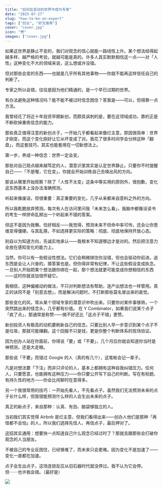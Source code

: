 ```yaml
---
title: "如何在变动的世界中成为专家"
date: "2025-07-27"
slug: "how-to-be-an-expert"
tags: ["创业", "好文推荐"]
cover: "cover.jpg"
icon: "😎"
images: ["cover.jpg"]
---
```

如果这世界是静止不变的，我们对观念的信心就能一路线性上升。某个想法经得起越多样、越严格的考验，就越可能是真的。许多人其实默默相信这一点——对「人性」这种变化不大的领域来说，这么想或许没错。



但对那些会变的东西——也就是几乎所有其他事物——你就不能再这样信任自己的判断了。



专家之所以会错，往往是因为他们精通的，是一个早已过期的世界。



有办法避免这种情况吗？能不能不被过时信念困住？答案是——可以，但得靠一点方法。



我曾经花了将近十年投资早期新创，而颇具讽刺的是，要在这领域成功，靠的正是不断砍掉重练信念的能力。



那些真正值得注意的新创点子，一开始几乎都看起来像烂主意，原因很简单：世界才刚变，而这个变化刚好让它从坏变成了对。我花了很多时间学会分辨这种「翻盘」，而这套技巧，其实也能套用在一切新想法上。



第一步，养成一种信念：世界一定会变。



那些对自己观点越来越笃定的人，潜意识里其实是认定世界静止。只要你不时提醒自己——「不是喔，它在变」，你就会开始训练自己去嗅出风的方向。



那该从哪里开始观察？除了「人性不太变」这条中等实用的原则外，很抱歉，变化这东西基本上没办法准确预测。



听起来像废话，但很重要：真正重要的变化，几乎从来都来自意料之外的方向。



所以我乾脆放弃预测。每次有人在访问里问我「未来怎么看」，我脑中都像没读书的考生一样拼命乱掰出一个听起来不错的答案。



但这不是因为我懒。恰好相反——我觉得，预测未来不但命中率可怜，还会让你思维变得僵硬。与其乱猜，不如选择更实际的策略：彻底、彻底地保持开放心态。



别自以为知道方向，先诚实地承认——我根本不知道哪边才是对的。然后把注意力全放在感知变化的能力上。



当然，你可以有一些假设性想法。它们会稍微绑住你没错，但也会驱动你前进。追东西是会让人兴奋的，猜答案也是。但你得非常有纪律，不让这些假设变成执念。
一旦别人开始把某个想法跟你绑在一起，那个想法就更可能变成你想相信的东西——这时你就该加倍怀疑它。



我相信，这种偏被动的做法，不只对判断想法有帮助，连产出想法也一样管用。真正的诀窍不是「刻意去想」，而是解决问题时，不打断那些莫名冒出来的直觉。



那些变化的风，常从某个领域专家的潜意识中吹出来。只要你对某件事够熟，一个突然跳出来的怪念头，几乎都有价值。
在 Y Combinator，如果我们说某个点子「疯了点」，那通常是称赞——搞不好还比「这点子不错」更赞。



新创投资人有极高的动机要刷新自己的信念。只要比别人早一步意识到某个点子不是垃圾，那就可能赚翻。这个回报不只是钱，更是你整个判断体系的现场验证。



因为创办人站在你面前，你得说「要」或「不要」，几个月后你就会知道你当时是神预测，还是大走眼。



那些说「不要」而错过 Google 的人（真的有几个），这笔帐会记一辈子。



凡是对想法要「下注」而非只评论的人，基本上都拥有这种自我纠错压力。任何人，只要愿意，也能拥有这种压力——你只要公开写下自己的判断。写在有标题、有持久性的地方——你会比闲聊时在意得多。



另一个我很常用的技巧：一开始先看人，不先看点子。虽然我们无法预测未来的点子长什么样，但我很能预测什么样的人会生出未来的点子。



真正的新点子，来自那种：认真、有劲、脑袋够独立的人。



当初我们其实觉得 Airbnb 是烂主意，但我们看得出来——创办人他们是那种「再怪都不会怕」的人，所以我们选择先信人、再信点子，最后押对了。



这招其实通用：想要快一点知道自己什么观念已经过时了？那就去跟那些会打破你观念的人当朋友。



不被自己的专业反困住，已经够难了，而未来只会更难。因为变化不是加速了——变化一直都在加速。



点子会生出点子，这场连锁反应从旧石器时代就没停过。我不认为它会停。
但⋯⋯也许我会错。（最好是）




![](https://prod-files-secure.s3.us-west-2.amazonaws.com/112d0858-5090-4d34-a606-b75eb8d65fd2/46476355-9cf3-4e99-9b7a-3531bc426380/1000202064.png?X-Amz-Algorithm=AWS4-HMAC-SHA256&X-Amz-Content-Sha256=UNSIGNED-PAYLOAD&X-Amz-Credential=ASIAZI2LB46666RLXJIU%2F20250906%2Fus-west-2%2Fs3%2Faws4_request&X-Amz-Date=20250906T201158Z&X-Amz-Expires=3600&X-Amz-Security-Token=IQoJb3JpZ2luX2VjECgaCXVzLXdlc3QtMiJHMEUCIQCwc8y%2BhRb%2Fa%2Brru0KI2F30VWr423cotiN%2FtigHPB8ObgIgNJWSelL%2F6RxCsD3aI%2FspzEXX35eIueflXJx9twBOnRkqiAQIkf%2F%2F%2F%2F%2F%2F%2F%2F%2F%2FARAAGgw2Mzc0MjMxODM4MDUiDB1DP2Q3nI2bFCkaUCrcA7B7sszR5NvIWqB1%2FOK5khzAmNQygEYI75ZjiATziQQix1F2OqnRv3q%2Bc0PD1%2FyzqdjkMcRs2Sk9Z09pkeW8g18E%2BOopLn5NTN7sv6xYj%2BG4cr0SAQdLs9Jp8IjZhKA3KP53oJv2IGvCovw3aIWiFbflsPKJ02%2FGSzZtR5jFEeIxkgOzrnSsAlfmRHQz72npQUp4%2BVAgfPhkexSlC%2FzralTM%2BbIiIIG31%2BmaBX%2F5zUeVk9n%2FDryO2uy9rOoPIug0fyDFFVLTpFbrY%2FDutOAHvcBvb3c2pInGI7guubyE%2Bi9eIKz2fogEa1Mxn1fSrRLWlhPdS6ZfDGhhUgjb%2FnqITuR9DlKk0av9%2B387QfHPIVY%2Fvt5PY0Z9ajrSGpd4%2BQBPIshi6gNHGjZeF8Oj51xqqAwRzJ%2FCkjg%2FRBK9laz6d0RVnEi8ITJ10xgOJK%2Bru9JuFUVpgGZ5uUK7HXvqmuFisSCJ3KscFoXtdJoR4C%2BNWf2IGh6irYxvmbgLcwTD9tWSmH%2BZk9rKSSGr9feh0ji36Tsrb00BDKIIr5VOREvJWMTiP5pcQz5BJ8ddZuhlN426w%2BD5C%2Bwf4gDdZbMrz%2Fwzq3jDMDiX1sF9iRUeEJjMYA7vd1HQ%2FFhgsLEDRi85MLqv8cUGOqUBUdA6j5IuJJr1DWe2WRLj8ZksayCKr8NY7xjYievCsfv4HA7ny8rzMLdCdcxPp6Jl4SYYVY6Csy1KIHF0d%2BpHEfZi6F9GWoDSrqKHKvtyiN1YO3H4wLHw2OXwvL5wH0LwMJLAXWvdm0wLiVfszI3M%2BgGqzHzL%2BY7LbzcW2daHmqQ4%2F8quoofhyUaRrJ7znpvuefBkMQltgimVMceHCW2zFUZay3Ri&X-Amz-Signature=842a04f136414f08241c79d12c5864dcea881f8c8a09782cfbdbe0efb3097480&X-Amz-SignedHeaders=host&x-amz-checksum-mode=ENABLED&x-id=GetObject)

